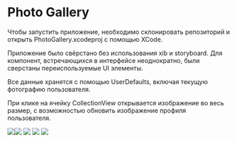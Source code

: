 # Photo Gallery

Чтобы запустить приложение, необходимо склонировать репозиторий и открыть PhotoGallery.xcodeproj с помощью XCode.

Приложение было свёрстано без использования xib и storyboard. Для компонент, встречающихся в интерфейсе неоднократно, были сверстаны переиспользуемые UI элементы.

Все данные хранятся с помощью UserDefaults, включая текущую фотографию пользователя.

При клике на ячейку CollectionView открывается изображение во весь размер, с возможностью обновить изображение профиля пользователя.

![](./docs/1.PNG)![](./docs/2.PNG) ![](./docs/3.PNG) ![](./docs/4.PNG) ![](./docs/5.PNG)
